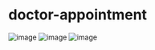 # doctor-appointment

![image](https://user-images.githubusercontent.com/14973825/232930149-8de3451f-8554-4b00-90dd-47e1aaddb94d.png)
![image](https://user-images.githubusercontent.com/14973825/232930271-2ad5b36a-ad87-4e99-a6b8-28eec19907b2.png)
  ![image](https://user-images.githubusercontent.com/14973825/232930345-356d7580-e1a0-422c-838e-7087824c74aa.png)

